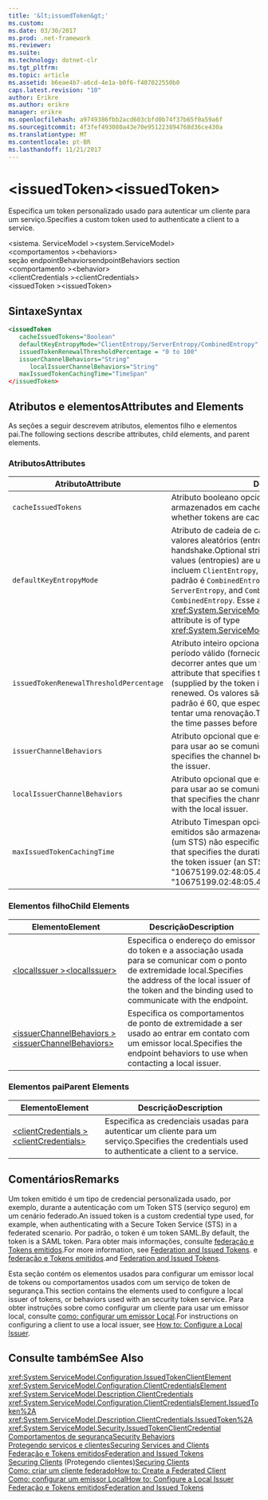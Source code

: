 ```yaml
---
title: '&lt;issuedToken&gt;'
ms.custom: 
ms.date: 03/30/2017
ms.prod: .net-framework
ms.reviewer: 
ms.suite: 
ms.technology: dotnet-clr
ms.tgt_pltfrm: 
ms.topic: article
ms.assetid: b6eae4b7-a6cd-4e1a-b0f6-f407022550b0
caps.latest.revision: "10"
author: Erikre
ms.author: erikre
manager: erikre
ms.openlocfilehash: a9749386fbb2acd603cbfd0b74f37b65f0a59a6f
ms.sourcegitcommit: 4f3fef493080a43e70e951223894768d36ce430a
ms.translationtype: MT
ms.contentlocale: pt-BR
ms.lasthandoff: 11/21/2017
---
```

# <a name="ltissuedtokengt"></a><span data-ttu-id="b5aea-102">&lt;issuedToken&gt;</span><span class="sxs-lookup"><span data-stu-id="b5aea-102">&lt;issuedToken&gt;</span></span>
<span data-ttu-id="b5aea-103">Especifica um token personalizado usado para autenticar um cliente para um serviço.</span><span class="sxs-lookup"><span data-stu-id="b5aea-103">Specifies a custom token used to authenticate a client to a service.</span></span>  
  
 <span data-ttu-id="b5aea-104">\<sistema. ServiceModel ></span><span class="sxs-lookup"><span data-stu-id="b5aea-104">\<system.ServiceModel></span></span>  
<span data-ttu-id="b5aea-105">\<comportamentos ></span><span class="sxs-lookup"><span data-stu-id="b5aea-105">\<behaviors></span></span>  
<span data-ttu-id="b5aea-106">seção endpointBehaviors</span><span class="sxs-lookup"><span data-stu-id="b5aea-106">endpointBehaviors section</span></span>  
<span data-ttu-id="b5aea-107">\<comportamento ></span><span class="sxs-lookup"><span data-stu-id="b5aea-107">\<behavior></span></span>  
<span data-ttu-id="b5aea-108">\<clientCredentials ></span><span class="sxs-lookup"><span data-stu-id="b5aea-108">\<clientCredentials></span></span>  
<span data-ttu-id="b5aea-109">\<issuedToken ></span><span class="sxs-lookup"><span data-stu-id="b5aea-109">\<issuedToken></span></span>  
  
## <a name="syntax"></a><span data-ttu-id="b5aea-110">Sintaxe</span><span class="sxs-lookup"><span data-stu-id="b5aea-110">Syntax</span></span>  
  
```xml  
<issuedToken   
   cacheIssuedTokens="Boolean"  
   defaultKeyEntropyMode="ClientEntropy/ServerEntropy/CombinedEntropy"  
   issuedTokenRenewalThresholdPercentage = "0 to 100"  
   issuerChannelBehaviors="String"  
      localIssuerChannelBehaviors="String"  
   maxIssuedTokenCachingTime="TimeSpan"  
</issuedToken>  
```  
  
## <a name="attributes-and-elements"></a><span data-ttu-id="b5aea-111">Atributos e elementos</span><span class="sxs-lookup"><span data-stu-id="b5aea-111">Attributes and Elements</span></span>  
 <span data-ttu-id="b5aea-112">As seções a seguir descrevem atributos, elementos filho e elementos pai.</span><span class="sxs-lookup"><span data-stu-id="b5aea-112">The following sections describe attributes, child elements, and parent elements.</span></span>  
  
### <a name="attributes"></a><span data-ttu-id="b5aea-113">Atributos</span><span class="sxs-lookup"><span data-stu-id="b5aea-113">Attributes</span></span>  
  
|<span data-ttu-id="b5aea-114">Atributo</span><span class="sxs-lookup"><span data-stu-id="b5aea-114">Attribute</span></span>|<span data-ttu-id="b5aea-115">Descrição</span><span class="sxs-lookup"><span data-stu-id="b5aea-115">Description</span></span>|  
|---------------|-----------------|  
|`cacheIssuedTokens`|<span data-ttu-id="b5aea-116">Atributo booleano opcional que especifica se tokens são armazenados em cache.</span><span class="sxs-lookup"><span data-stu-id="b5aea-116">Optional Boolean attribute that specifies whether tokens are cached.</span></span> <span data-ttu-id="b5aea-117">O padrão é `true`.</span><span class="sxs-lookup"><span data-stu-id="b5aea-117">The default is `true`.</span></span>|  
|`defaultKeyEntropyMode`|<span data-ttu-id="b5aea-118">Atributo de cadeia de caracteres opcional que especifica quais valores aleatórios (entropias) são usados para operações de handshake.</span><span class="sxs-lookup"><span data-stu-id="b5aea-118">Optional string attribute that specifies which random values (entropies) are used for handshake operations.</span></span> <span data-ttu-id="b5aea-119">Os valores incluem `ClientEntropy`, `ServerEntropy`, e `CombinedEntropy`, o padrão é `CombinedEntropy`.</span><span class="sxs-lookup"><span data-stu-id="b5aea-119">Values include `ClientEntropy`, `ServerEntropy`, and `CombinedEntropy`, The default is `CombinedEntropy`.</span></span> <span data-ttu-id="b5aea-120">Esse atributo é do tipo <xref:System.ServiceModel.Security.SecurityKeyEntropyMode>.</span><span class="sxs-lookup"><span data-stu-id="b5aea-120">This attribute is of type <xref:System.ServiceModel.Security.SecurityKeyEntropyMode>.</span></span>|  
|`issuedTokenRenewalThresholdPercentage`|<span data-ttu-id="b5aea-121">Atributo inteiro opcional que especifica a porcentagem de um período válido (fornecido pelo emissor de token) que pode decorrer antes que um token seja renovado.</span><span class="sxs-lookup"><span data-stu-id="b5aea-121">Optional integer attribute that specifies the percentage of a valid time frame (supplied by the token issuer) that can pass before a token is renewed.</span></span> <span data-ttu-id="b5aea-122">Os valores são de 0 a 100.</span><span class="sxs-lookup"><span data-stu-id="b5aea-122">Values are from 0 to 100.</span></span> <span data-ttu-id="b5aea-123">O padrão é 60, que especifica a 60% de tempo passa antes de tentar uma renovação.</span><span class="sxs-lookup"><span data-stu-id="b5aea-123">The default is 60, which specifies 60% of the time passes before a renewal is attempted.</span></span>|  
|`issuerChannelBehaviors`|<span data-ttu-id="b5aea-124">Atributo opcional que especifica os comportamentos de canal para usar ao se comunicar com o emissor.</span><span class="sxs-lookup"><span data-stu-id="b5aea-124">Optional attribute that specifies the channel behaviors to use when communicating with the issuer.</span></span>|  
|`localIssuerChannelBehaviors`|<span data-ttu-id="b5aea-125">Atributo opcional que especifica os comportamentos de canal para usar ao se comunicar com o emissor local.</span><span class="sxs-lookup"><span data-stu-id="b5aea-125">Optional attribute that specifies the channel behaviors to use when communicating with the local issuer.</span></span>|  
|`maxIssuedTokenCachingTime`|<span data-ttu-id="b5aea-126">Atributo Timespan opcional que especifica a duração que tokens emitidos são armazenados em cache quando o emissor do token (um STS) não especificar uma hora.</span><span class="sxs-lookup"><span data-stu-id="b5aea-126">Optional Timespan attribute that specifies the duration that issued tokens are cached when the token issuer (an STS) does not specify a time.</span></span> <span data-ttu-id="b5aea-127">O padrão é "10675199.02:48:05.4775807".</span><span class="sxs-lookup"><span data-stu-id="b5aea-127">The default is "10675199.02:48:05.4775807."</span></span>|  
  
### <a name="child-elements"></a><span data-ttu-id="b5aea-128">Elementos filho</span><span class="sxs-lookup"><span data-stu-id="b5aea-128">Child Elements</span></span>  
  
|<span data-ttu-id="b5aea-129">Elemento</span><span class="sxs-lookup"><span data-stu-id="b5aea-129">Element</span></span>|<span data-ttu-id="b5aea-130">Descrição</span><span class="sxs-lookup"><span data-stu-id="b5aea-130">Description</span></span>|  
|-------------|-----------------|  
|[<span data-ttu-id="b5aea-131">\<localIssuer ></span><span class="sxs-lookup"><span data-stu-id="b5aea-131">\<localIssuer></span></span>](../../../../../docs/framework/configure-apps/file-schema/wcf/localissuer.md)|<span data-ttu-id="b5aea-132">Especifica o endereço do emissor do token e a associação usada para se comunicar com o ponto de extremidade local.</span><span class="sxs-lookup"><span data-stu-id="b5aea-132">Specifies the address of the local issuer of the token and the binding used to communicate with the endpoint.</span></span>|  
|[<span data-ttu-id="b5aea-133">\<issuerChannelBehaviors ></span><span class="sxs-lookup"><span data-stu-id="b5aea-133">\<issuerChannelBehaviors></span></span>](../../../../../docs/framework/configure-apps/file-schema/wcf/issuerchannelbehaviors-element.md)|<span data-ttu-id="b5aea-134">Especifica os comportamentos de ponto de extremidade a ser usado ao entrar em contato com um emissor local.</span><span class="sxs-lookup"><span data-stu-id="b5aea-134">Specifies the endpoint behaviors to use when contacting a local issuer.</span></span>|  
  
### <a name="parent-elements"></a><span data-ttu-id="b5aea-135">Elementos pai</span><span class="sxs-lookup"><span data-stu-id="b5aea-135">Parent Elements</span></span>  
  
|<span data-ttu-id="b5aea-136">Elemento</span><span class="sxs-lookup"><span data-stu-id="b5aea-136">Element</span></span>|<span data-ttu-id="b5aea-137">Descrição</span><span class="sxs-lookup"><span data-stu-id="b5aea-137">Description</span></span>|  
|-------------|-----------------|  
|[<span data-ttu-id="b5aea-138">\<clientCredentials ></span><span class="sxs-lookup"><span data-stu-id="b5aea-138">\<clientCredentials></span></span>](../../../../../docs/framework/configure-apps/file-schema/wcf/clientcredentials.md)|<span data-ttu-id="b5aea-139">Especifica as credenciais usadas para autenticar um cliente para um serviço.</span><span class="sxs-lookup"><span data-stu-id="b5aea-139">Specifies the credentials used to authenticate a client to a service.</span></span>|  
  
## <a name="remarks"></a><span data-ttu-id="b5aea-140">Comentários</span><span class="sxs-lookup"><span data-stu-id="b5aea-140">Remarks</span></span>  
 <span data-ttu-id="b5aea-141">Um token emitido é um tipo de credencial personalizada usado, por exemplo, durante a autenticação com um Token STS (serviço seguro) em um cenário federado.</span><span class="sxs-lookup"><span data-stu-id="b5aea-141">An issued token is a custom credential type used, for example, when authenticating with a Secure Token Service (STS) in a federated scenario.</span></span> <span data-ttu-id="b5aea-142">Por padrão, o token é um token SAML.</span><span class="sxs-lookup"><span data-stu-id="b5aea-142">By default, the token is a SAML token.</span></span> <span data-ttu-id="b5aea-143">Para obter mais informações, consulte [federação e Tokens emitidos](../../../../../docs/framework/wcf/feature-details/federation-and-issued-tokens.md).</span><span class="sxs-lookup"><span data-stu-id="b5aea-143">For more information, see [Federation and Issued Tokens](../../../../../docs/framework/wcf/feature-details/federation-and-issued-tokens.md).</span></span> <span data-ttu-id="b5aea-144">e [federação e Tokens emitidos](../../../../../docs/framework/wcf/feature-details/federation-and-issued-tokens.md).</span><span class="sxs-lookup"><span data-stu-id="b5aea-144">and [Federation and Issued Tokens](../../../../../docs/framework/wcf/feature-details/federation-and-issued-tokens.md).</span></span>  
  
 <span data-ttu-id="b5aea-145">Esta seção contém os elementos usados para configurar um emissor local de tokens ou comportamentos usados com um serviço de token de segurança.</span><span class="sxs-lookup"><span data-stu-id="b5aea-145">This section contains the elements used to configure a local issuer of tokens, or behaviors used with an security token service.</span></span> <span data-ttu-id="b5aea-146">Para obter instruções sobre como configurar um cliente para usar um emissor local, consulte [como: configurar um emissor Local](../../../../../docs/framework/wcf/feature-details/how-to-configure-a-local-issuer.md).</span><span class="sxs-lookup"><span data-stu-id="b5aea-146">For instructions on configuring a client to use a local issuer, see [How to: Configure a Local Issuer](../../../../../docs/framework/wcf/feature-details/how-to-configure-a-local-issuer.md).</span></span>  
  
## <a name="see-also"></a><span data-ttu-id="b5aea-147">Consulte também</span><span class="sxs-lookup"><span data-stu-id="b5aea-147">See Also</span></span>  
 <xref:System.ServiceModel.Configuration.IssuedTokenClientElement>  
 <xref:System.ServiceModel.Configuration.ClientCredentialsElement>  
 <xref:System.ServiceModel.Description.ClientCredentials>  
 <xref:System.ServiceModel.Configuration.ClientCredentialsElement.IssuedToken%2A>  
 <xref:System.ServiceModel.Description.ClientCredentials.IssuedToken%2A>  
 <xref:System.ServiceModel.Security.IssuedTokenClientCredential>  
 [<span data-ttu-id="b5aea-148">Comportamentos de segurança</span><span class="sxs-lookup"><span data-stu-id="b5aea-148">Security Behaviors</span></span>](../../../../../docs/framework/wcf/feature-details/security-behaviors-in-wcf.md)  
 [<span data-ttu-id="b5aea-149">Protegendo serviços e clientes</span><span class="sxs-lookup"><span data-stu-id="b5aea-149">Securing Services and Clients</span></span>](../../../../../docs/framework/wcf/feature-details/securing-services-and-clients.md)  
 [<span data-ttu-id="b5aea-150">Federação e Tokens emitidos</span><span class="sxs-lookup"><span data-stu-id="b5aea-150">Federation and Issued Tokens</span></span>](../../../../../docs/framework/wcf/feature-details/federation-and-issued-tokens.md)  
 <span data-ttu-id="b5aea-151">[Securing Clients](../../../../../docs/framework/wcf/securing-clients.md) (Protegendo clientes)</span><span class="sxs-lookup"><span data-stu-id="b5aea-151">[Securing Clients](../../../../../docs/framework/wcf/securing-clients.md)</span></span>  
 [<span data-ttu-id="b5aea-152">Como: criar um cliente federado</span><span class="sxs-lookup"><span data-stu-id="b5aea-152">How to: Create a Federated Client</span></span>](../../../../../docs/framework/wcf/feature-details/how-to-create-a-federated-client.md)  
 [<span data-ttu-id="b5aea-153">Como: configurar um emissor Local</span><span class="sxs-lookup"><span data-stu-id="b5aea-153">How to: Configure a Local Issuer</span></span>](../../../../../docs/framework/wcf/feature-details/how-to-configure-a-local-issuer.md)  
 [<span data-ttu-id="b5aea-154">Federação e Tokens emitidos</span><span class="sxs-lookup"><span data-stu-id="b5aea-154">Federation and Issued Tokens</span></span>](../../../../../docs/framework/wcf/feature-details/federation-and-issued-tokens.md)
